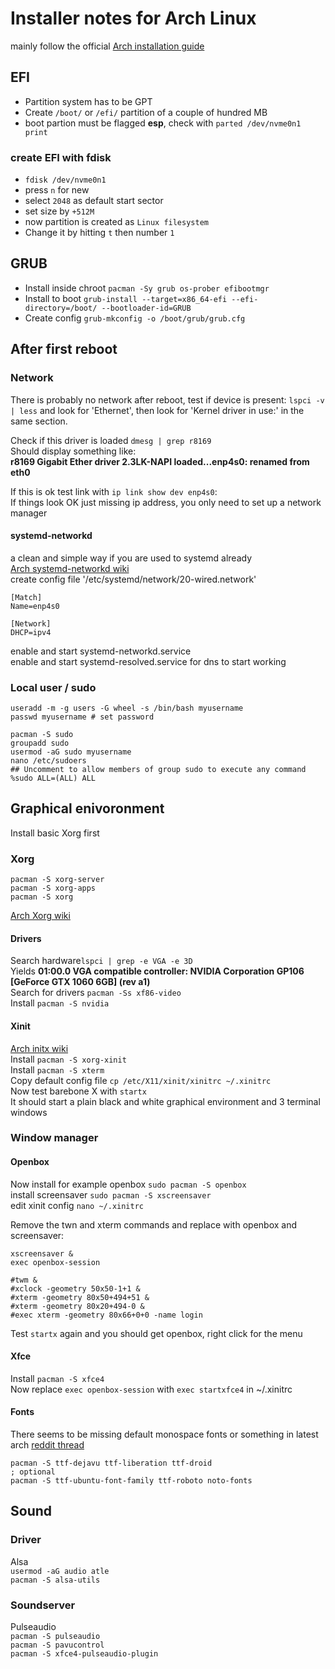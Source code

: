 # Installer notes for Arch Linux

mainly follow the official [Arch installation guide](https://wiki.archlinux.org/index.php/installation_guide)

## EFI
- Partition system has to be GPT
- Create `/boot/` or `/efi/` partition of a couple of hundred MB
- boot partion must be flagged **esp**, check with ```parted /dev/nvme0n1 print```

### create EFI with fdisk
- `fdisk /dev/nvme0n1`
- press `n` for new
- select `2048` as default start sector
- set size by `+512M`
- now partition is created as `Linux filesystem`
- Change it by hitting `t` then number `1`

## GRUB
- Install inside chroot ```pacman -Sy grub os-prober efibootmgr```
- Install to boot ```grub-install --target=x86_64-efi --efi-directory=/boot/ --bootloader-id=GRUB```
- Create config ```grub-mkconfig -o /boot/grub/grub.cfg```

## After first reboot
### Network
There is probably no network after reboot, test if device is present: ```lspci -v | less``` and look for 'Ethernet', then look for 'Kernel driver in use:' in the same section.

Check if this driver is loaded ```dmesg | grep r8169```  
Should display something like:  
**r8169 Gigabit Ether driver 2.3LK-NAPI loaded...enp4s0: renamed from eth0**  

If this is ok test link with ```ip link show dev enp4s0```:  
If things look OK just missing ip address, you only need to set up a network manager
#### systemd-networkd
a clean and simple way if you are used to systemd already  
[Arch systemd-networkd wiki](https://wiki.archlinux.org/index.php/Systemd-networkd)  
create config file '/etc/systemd/network/20-wired.network'  

````
[Match]
Name=enp4s0

[Network]
DHCP=ipv4
````
enable and start systemd-networkd.service  
enable and start systemd-resolved.service for dns to start working

### Local user / sudo
````
useradd -m -g users -G wheel -s /bin/bash myusername
passwd myusername # set password

pacman -S sudo
groupadd sudo
usermod -aG sudo myusername
nano /etc/sudoers
## Uncomment to allow members of group sudo to execute any command
%sudo ALL=(ALL) ALL
````

## Graphical enivoronment
Install basic Xorg first

### Xorg
````
pacman -S xorg-server
pacman -S xorg-apps
pacman -S xorg
````
[Arch Xorg wiki](https://wiki.archlinux.org/index.php/xorg)

#### Drivers
Search hardware```lspci | grep -e VGA -e 3D```  
Yields **01:00.0 VGA compatible controller: NVIDIA Corporation GP106 [GeForce GTX 1060 6GB] (rev a1)**  
Search for drivers ```pacman -Ss xf86-video```  
Install ```pacman -S nvidia```

#### Xinit
[Arch initx wiki](https://wiki.archlinux.org/index.php/Xinit)  
Install ```pacman -S xorg-xinit```  
Install ```pacman -S xterm```  
Copy default config file ```cp /etc/X11/xinit/xinitrc ~/.xinitrc```  
Now test barebone X with ```startx```  
It should start a plain black and white graphical environment and 3 terminal windows  

### Window manager
#### Openbox
Now install for example openbox ```sudo pacman -S openbox```  
install screensaver ```sudo pacman -S xscreensaver ```  
edit xinit config ```nano ~/.xinitrc```  

Remove the twn and xterm commands and replace with openbox and screensaver:
````
xscreensaver &
exec openbox-session

#twm &
#xclock -geometry 50x50-1+1 &
#xterm -geometry 80x50+494+51 &
#xterm -geometry 80x20+494-0 &
#exec xterm -geometry 80x66+0+0 -name login
````

Test ```startx``` again and you should get openbox, right click for the menu  

#### Xfce
Install ```pacman -S xfce4```  
Now replace ```exec openbox-session``` with ```exec startxfce4``` in ~/.xinitrc  

#### Fonts
There seems to be missing default monospace fonts or something in latest arch [reddit thread](https://www.reddit.com/r/linuxquestions/comments/86vsm9/letter_overlaping_in_xfce_terminal_with_monospace/dw8mvho/)  
````
pacman -S ttf-dejavu ttf-liberation ttf-droid
; optional
pacman -S ttf-ubuntu-font-family ttf-roboto noto-fonts
````
## Sound
### Driver
Alsa  
```usermod -aG audio atle```  
```pacman -S alsa-utils```  

### Soundserver
Pulseaudio  
```pacman -S pulseaudio```  
```pacman -S pavucontrol```  
```pacman -S xfce4-pulseaudio-plugin```  

